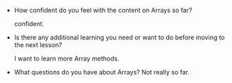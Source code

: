 - How confident do you feel with the content on Arrays so far?

    confident. 

- Is there any additional learning you need or want to do before moving to the next lesson?

    I want to learn more Array methods. 

- What questions do you have about Arrays?
    Not really so far. 
